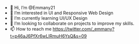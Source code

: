 - 👋 Hi, I’m @Emmany21
- 👀 I’m interested in UI and Responsive Web Design 
- 🌱 I’m currently learning UI/UX Design 
- 💞️ I’m looking to collaborate on projects to improve my skills.
- 📫 How to reach me https://twitter.com/_emmany?t=p46aJ6PfXr6wLIRmuH6YsQ&s=09

<!---
Emmany21/Emmany21 is a ✨ special ✨ repository because its `README.md` (this file) appears on your GitHub profile.
You can click the Preview link to take a look at your changes.
--->
